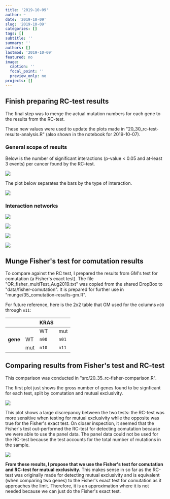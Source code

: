 ```yaml
---
title: '2019-10-09'
author: ~
date: '2019-10-09'
slug: '2019-10-09'
categories: []
tags: []
subtitle: ''
summary: ''
authors: []
lastmod: '2019-10-09'
featured: no
image:
  caption: ''
  focal_point: ''
  preview_only: no
projects: []
---
```



## Finish preparing RC-test results

The final step was to merge the actual mutation numbers for each gene to the results from the RC-test.

These new values were used to update the plots made in "20_30_rc-test-results-analysis.R" (also shown in the notebook for 2019-10-07).

### General scope of results

Below is the number of significant interactions (p-value < 0.05 and at-least 3 events) per cancer found by the RC-test.

![](/img/graphs/20_30_rc-test-results-analysis/sig_results_barplot.svg)

The plot below separates the bars by the type of interaction.

![](/img/graphs/20_30_rc-test-results-analysis/sig_results_barplot_septest.svg)


### Interaction networks

![](/img/graphs/20_30_rc-test-results-analysis/COAD_comut-mutex_network.svg)

![](/img/graphs/20_30_rc-test-results-analysis/LUAD_comut-mutex_network.svg)

![](/img/graphs/20_30_rc-test-results-analysis/PAAD_comut-mutex_network.svg)

![](/img/graphs/20_30_rc-test-results-analysis/MM_comut-mutex_network.svg)



## Munge Fisher's test for comutation results

To compare against the RC test, I prepared the results from GM's test for comutation (a Fisher's exact test).
The file "OR_fisher_multiTest_Aug2019.txt" was copied from the shared DropBox to "data/fisher-comutation".
It is prepared for further use in "munge/35_comutation-results-gm.R".

For future reference, here is the 2x2 table that GM used for the columns `n00` through `n11`:

|          |     | **KRAS**   |       |
|----------|-----|------------|-------|
|          |     | WT         | mut   |
| **gene** | WT  | `n00`      | `n01` |
|          | mut | `n10`      | `n11` |

## Comparing results from Fisher's test and RC-test

This comparison was conducted in "src/20_35_rc-fisher-comparison.R".

The first plot just shows the gross number of genes found to be signficant for each test, split by comutation and mutual exclusivity.

![](/img/graphs/20_35_rc-fisher-comparison/rc_fisher_comparison_barplot.svg)

This plot shows a large discrepancy between the two tests: the RC-test was more sensitive when testing for mutual exclusivity while the opposite was true for the Fisher's exact test.
On closer inspection, it seemed that the Fisher's test out-performed the RC-test for detecting comutation because we were able to use the panel data.
The panel data could not be used for the RC-test because the test accounts for the total number of mutations in the sample.

![](/img/graphs/20_35_rc-fisher-comparison/rc_fisher_comparison_barplot_samenum.svg)

**From these results, I propose that we use the Fisher's test for comutation and RC-test for mutual exclusivity.** This makes sense in so far as the RC-test was originally made for detecting mutual exclusivity and is equivalent (when comparing two genes) to the Fisher's exact test for comutation as it approaches the limit.
Therefore, it is an approximation where it is not needed because we can just do the Fisher's exact test.

